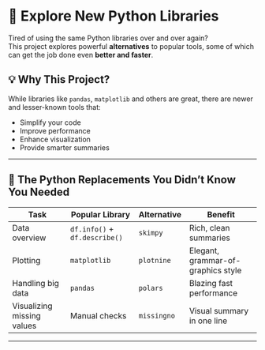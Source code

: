 # 🚀 Explore New Python Libraries

Tired of using the same Python libraries over and over again?  
This project explores powerful **alternatives** to popular tools, some of which can get the job done even **better and faster**.

## 💡 Why This Project?

While libraries like `pandas`, `matplotlib` and others are great, there are newer and lesser-known tools that:
- Simplify your code
- Improve performance
- Enhance visualization
- Provide smarter summaries


---

## 🧠 The Python Replacements You Didn’t Know You Needed

| Task | Popular Library | Alternative | Benefit |
|------|------------------|-------------|---------|
| Data overview | `df.info()` + `df.describe()` | `skimpy` | Rich, clean summaries |
| Plotting | `matplotlib` | `plotnine` | Elegant, grammar-of-graphics style |
| Handling big data | `pandas` | `polars` | Blazing fast performance |
| Visualizing missing values | Manual checks | `missingno` | Visual summary in one line |

---



